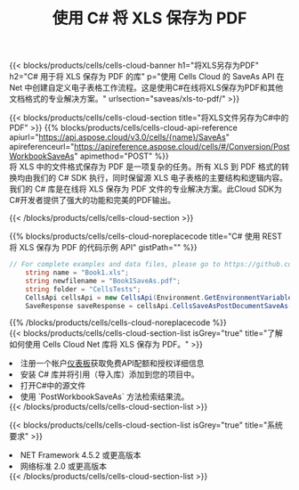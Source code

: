 ﻿---
title: 使用 C# 将 XLS 保存为 PDF
description: 利用Aspose.Cells Cloud SDK for C#将XLS格式文件保存为PDF格式文件。
kwords: Excel, Save XLS as PDF, REST, C#
howto: How to save XLS as PDF using Aspose.Cells Cloud C# library.
---
{{< blocks/products/cells/cells-cloud-banner h1="将XLS另存为PDF" h2="C# 用于将 XLS 保存为 PDF 的库" p="使用 Cells Cloud 的 SaveAs API 在 Net 中创建自定义电子表格工作流程。这是使用C#在线将XLS保存为PDF和其他文档格式的专业解决方案。" urlsection="saveas/xls-to-pdf/" >}}

{{< blocks/products/cells/cells-cloud-section title="将XLS文件另存为C#中的PDF" >}}
{{% blocks/products/cells/cells-cloud-api-reference apiurl="https://api.aspose.cloud/v3.0/cells/{name}/SaveAs" apireferenceurl="https://apireference.aspose.cloud/cells/#/Conversion/PostWorkbookSaveAs" apimethod="POST" %}}
<br/>
将 XLS 中的文件格式保存为 PDF 是一项复杂的任务。所有 XLS 到 PDF 格式的转换均由我们的 C# SDK 执行，同时保留源 XLS 电子表格的主要结构和逻辑内容。我们的 C# 库是在线将 XLS 保存为 PDF 文件的专业解决方案。此Cloud SDK为C#开发者提供了强大的功能和完美的PDF输出。

{{< /blocks/products/cells/cells-cloud-section >}}

{{% blocks/products/cells/cells-cloud-noreplacecode title="C# 使用 REST 将 XLS 保存为 PDF 的代码示例 API" gistPath="" %}}
  
```cs
// For complete examples and data files, please go to https://github.com/aspose-cells-cloud/aspose-cells-cloud-dotnet/
    string name = "Book1.xls";
    string newfilename = "Book1SaveAs.pdf";
    string folder = "CellsTests";
    CellsApi cellsApi = new CellsApi(Environment.GetEnvironmentVariable("ProductClientId"), Environment.GetEnvironmentVariable("ProductClientSecret"));
    SaveResponse saveResponse = cellsApi.CellsSaveAsPostDocumentSaveAs(name, null, newfilename, null,null,folder);
```
  
{{% /blocks/products/cells/cells-cloud-noreplacecode %}}
<br/>
{{< blocks/products/cells/cells-cloud-section-list isGrey="true" title="了解如何使用 Cells Cloud Net 库将 XLS 保存为 PDF。" >}}
<li>注册一个帐户<a href="https://dashboard.aspose.cloud/">仪表板</a>获取免费API配额和授权详细信息</li>
<li>安装 C# 库并将引用（导入库）添加到您的项目中。</li>
<li>打开C#中的源文件</li>
<li>使用 `PostWorkbookSaveAs` 方法检索结果流。</li>
{{< /blocks/products/cells/cells-cloud-section-list >}}

{{< blocks/products/cells/cells-cloud-section-list isGrey="true" title="系统要求" >}}
<li>NET Framework 4.5.2 或更高版本</li>
<li>网络标准 2.0 或更高版本</li>
{{< /blocks/products/cells/cells-cloud-section-list >}}
